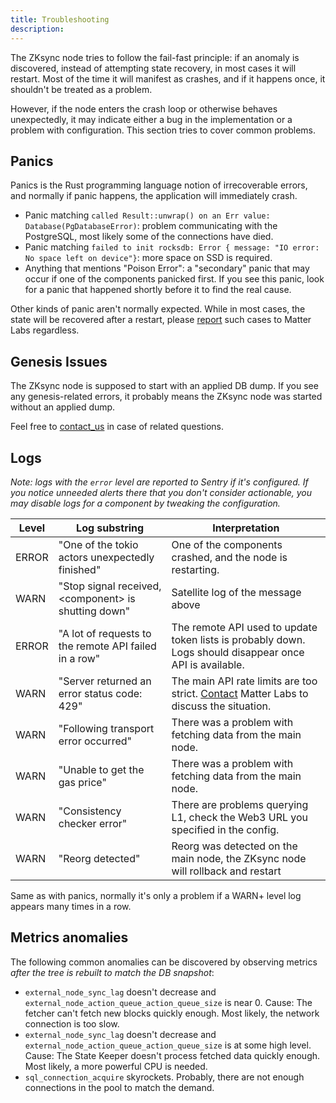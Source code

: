 ```yaml
---
title: Troubleshooting
description:
---
```


The ZKsync node tries to follow the fail-fast principle: if an anomaly is discovered, instead of attempting state recovery, in
most cases it will restart. Most of the time it will manifest as crashes, and if it happens once, it shouldn't be
treated as a problem.

However, if the node enters the crash loop or otherwise behaves unexpectedly, it may indicate either a bug in the
implementation or a problem with configuration. This section tries to cover common problems.

## Panics

Panics is the Rust programming language notion of irrecoverable errors, and normally if panic happens, the application
will immediately crash.

- Panic matching `called Result::unwrap() on an Err value: Database(PgDatabaseError)`: problem communicating with the
  PostgreSQL, most likely some of the connections have died.
- Panic matching `failed to init rocksdb: Error { message: "IO error: No space left on device"}`: more space on SSD is
  required.
- Anything that mentions "Poison Error": a "secondary" panic that may occur if one of the components panicked first. If
  you see this panic, look for a panic that happened shortly before it to find the real cause.

Other kinds of panic aren't normally expected. While in most cases, the state will be recovered after a restart, please
[report](https://zksync.io/contact) such cases to Matter Labs regardless.

## Genesis Issues

The ZKsync node is supposed to start with an applied DB dump. If you see any genesis-related errors, it probably means the ZKsync node was
started without an applied dump.

Feel free to [contact_us](https://zksync.io/contact) in case of related questions.

## Logs

_Note: logs with the `error` level are reported to Sentry if it's configured. If you notice unneeded alerts there that
you don't consider actionable, you may disable logs for a component by tweaking the configuration._

| Level | Log substring                                         | Interpretation                                                                                                      |
| ----- | ----------------------------------------------------- | ------------------------------------------------------------------------------------------------------------------- |
| ERROR | "One of the tokio actors unexpectedly finished"       | One of the components crashed, and the node is restarting.                                                          |
| WARN  | "Stop signal received, <component\> is shutting down" | Satellite log of the message above                                                                                  |
| ERROR | "A lot of requests to the remote API failed in a row" | The remote API used to update token lists is probably down. Logs should disappear once API is available.            |
| WARN  | "Server returned an error status code: 429"           | The main API rate limits are too strict. [Contact](https://zksync.io/contact) Matter Labs to discuss the situation. |
| WARN  | "Following transport error occurred"                  | There was a problem with fetching data from the main node.                                                          |
| WARN  | "Unable to get the gas price"                         | There was a problem with fetching data from the main node.                                                          |
| WARN  | "Consistency checker error"                           | There are problems querying L1, check the Web3 URL you specified in the config.                                     |
| WARN  | "Reorg detected"                                      | Reorg was detected on the main node, the ZKsync node will rollback and restart                                      |

Same as with panics, normally it's only a problem if a WARN+ level log appears many times in a row.

## Metrics anomalies

The following common anomalies can be discovered by observing metrics _after the tree is rebuilt to match the DB
snapshot_:

- `external_node_sync_lag` doesn't decrease and `external_node_action_queue_action_queue_size` is near 0. Cause: The
  fetcher can't fetch new blocks quickly enough. Most likely, the network connection is too slow.
- `external_node_sync_lag` doesn't decrease and `external_node_action_queue_action_queue_size` is at some high level.
  Cause: The State Keeper doesn't process fetched data quickly enough. Most likely, a more powerful CPU is needed.
- `sql_connection_acquire` skyrockets. Probably, there are not enough connections in the pool to match the demand.
